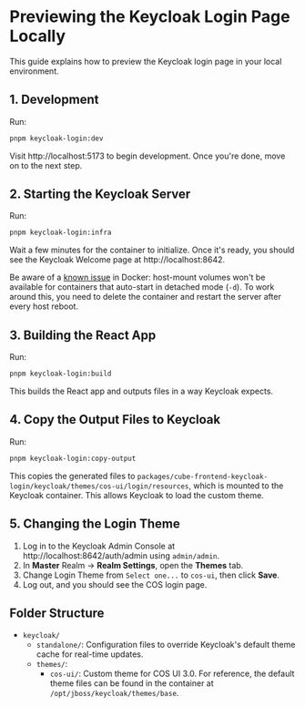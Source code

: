 # Previewing the Keycloak Login Page Locally

This guide explains how to preview the Keycloak login page in your local environment.

## 1. Development

Run:

```sh
pnpm keycloak-login:dev
```

Visit http://localhost:5173 to begin development. Once you're done, move on to the next step.

## 2. Starting the Keycloak Server

Run:

```sh
pnpm keycloak-login:infra
```

Wait a few minutes for the container to initialize. Once it's ready, you should see the Keycloak Welcome page at http://localhost:8642.

Be aware of a [known issue](https://github.com/docker/for-win/issues/584#issuecomment-286792858) in Docker: host-mount volumes won't be available for containers that auto-start in detached mode (`-d`). To work around this, you need to delete the container and restart the server after every host reboot.

## 3. Building the React App

Run:

```sh
pnpm keycloak-login:build
```

This builds the React app and outputs files in a way Keycloak expects.

## 4. Copy the Output Files to Keycloak

Run:

```sh
pnpm keycloak-login:copy-output
```

This copies the generated files to `packages/cube-frontend-keycloak-login/keycloak/themes/cos-ui/login/resources`, which is mounted to the Keycloak container. This allows Keycloak to load the custom theme.

## 5. Changing the Login Theme

1. Log in to the Keycloak Admin Console at http://localhost:8642/auth/admin using `admin/admin`.
2. In **Master** Realm -> **Realm Settings**, open the **Themes** tab.
3. Change Login Theme from `Select one...` to `cos-ui`, then click **Save**.
4. Log out, and you should see the COS login page.

## Folder Structure

- `keycloak/`
  - `standalone/`: Configuration files to override Keycloak's default theme cache for real-time updates.
  - `themes/`:
    - `cos-ui/`: Custom theme for COS UI 3.0. For reference, the default theme files can be found in the container at `/opt/jboss/keycloak/themes/base`.
